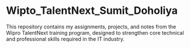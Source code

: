 # Wipto_TalentNext_Sumit_Doholiya

This repository contains my assignments, projects, and notes from the Wipro TalentNext training program, designed to strengthen core technical and professional skills required in the IT industry.
